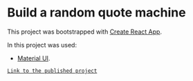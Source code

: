 # Build a random quote machine

This project was bootstrapped with [Create React App](https://github.com/facebook/create-react-app).

In this project was used:
- [Material UI](https://material-ui.com/).

[`Link to the published project`](https://natcancein.github.io/random-quote-machine/)

